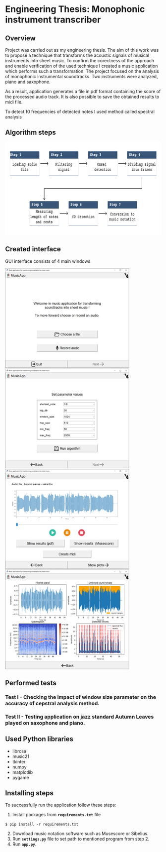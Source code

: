 # Engineering Thesis: Monophonic instrument transcriber

## Overview
Project was carried out as my engineering thesis. The aim of this work was to propose a technique that transforms the acoustic signals of musical instruments into sheet music. To confirm the corectness of the approach and enable verification of the used technique I created a music application which performs such a transformation. 
The project focused on the analysis of monophonic instrumental soundtracks. Two instruments were analyzed, piano and saxophone.

As a result, application generates a file in pdf format containing the score of the processed audio track. It is also possible to save the obtained results to midi file.

To detect f0 frequencies of detected notes I used method called spectral analysis

## Algorithm steps
<p align="middle">
  <img src="https://github.com/krzysiekbab/Engineering-Thesis-Instrument-Transcriber/blob/master/Thesis%20files/Images/algorithm%20steps%20english.png" width="738"   height="300"/>
</p>

## Created interface

GUI interface consists of 4 main windows. 

<p float="left">
  <img src="https://github.com/krzysiekbab/Engineering-Thesis-Instrument-Transcriber/blob/master/Thesis%20files/Images/win1.png" width="400" height="320" />
  <img src="https://github.com/krzysiekbab/Engineering-Thesis-Instrument-Transcriber/blob/master/Thesis%20files/Images/win2.png" width="400" height="320" />
  <img src="https://github.com/krzysiekbab/Engineering-Thesis-Instrument-Transcriber/blob/master/Thesis%20files/Images/win3.png" width="400" height="320" />
  <img src="https://github.com/krzysiekbab/Engineering-Thesis-Instrument-Transcriber/blob/master/Thesis%20files/Images/win4.png" width="400" height="320" />
</p>

## Performed tests

### Test I - Checking the impact of window size parameter on the accuracy of cepstral analysis method.

### Test II - Testing application on jazz standard Autumn Leaves played on saxophone and piano.

## Used Python libraries

- librosa
- music21
- tkinter
- numpy
- matplotlib
- pygame

## Installing steps

To successfully run the application follow these steps:
1. Install packages from **`requirements.txt`** file
```
$ pip install -r requirements.txt
```
2. Download music notation software such as Musescore or Sibelius.
3. Run **`settings.py`** file to set path to mentioned program from step 2.
4. Run **`app.py`**.
